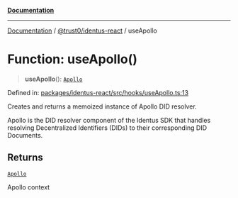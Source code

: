 [**Documentation**](../../../README.md)

***

[Documentation](../../../README.md) / [@trust0/identus-react](../README.md) / useApollo

# Function: useApollo()

> **useApollo**(): [`Apollo`](https://github.com/hyperledger-identus/sdk-ts/blob/main/docs/sdk/modules.md)

Defined in: [packages/identus-react/src/hooks/useApollo.ts:13](https://github.com/trust0-project/identus/blob/a6691e588219d32de5fbabc2f0f2392caeb94cf4/packages/identus-react/src/hooks/useApollo.ts#L13)

Creates and returns a memoized instance of Apollo DID resolver.

Apollo is the DID resolver component of the Identus SDK that handles resolving
Decentralized Identifiers (DIDs) to their corresponding DID Documents.

## Returns

[`Apollo`](https://github.com/hyperledger-identus/sdk-ts/blob/main/docs/sdk/modules.md)

Apollo context

